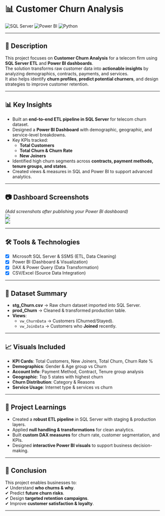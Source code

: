# 📊 Customer Churn Analysis

![SQL Server](https://img.shields.io/badge/SQL%20Server-ETL-CC2927?style=for-the-badge&logo=microsoftsqlserver&logoColor=white)
![Power BI](https://img.shields.io/badge/Power%20BI-Dashboard-F2C811?style=for-the-badge&logo=powerbi&logoColor=black)
![Python](https://img.shields.io/badge/Python-Data%20Analytics-3776AB?style=for-the-badge&logo=python&logoColor=white)

---

## 📌 Description

This project focuses on **Customer Churn Analysis** for a telecom firm using **SQL Server ETL** and **Power BI dashboards**.  
The solution transforms raw customer data into **actionable insights** by analyzing demographics, contracts, payments, and services.  
It also helps identify **churn profiles**, **predict potential churners**, and design strategies to improve customer retention.

---

## 📊 Key Insights

- Built an **end-to-end ETL pipeline in SQL Server** for telecom churn dataset.  
- Designed a **Power BI Dashboard** with demographic, geographic, and service-level breakdowns.  
- Key KPIs tracked:  
  - **Total Customers**  
  - **Total Churn & Churn Rate**  
  - **New Joiners**  
- Identified high churn segments across **contracts, payment methods, tenure groups, and states**.  
- Created views & measures in SQL and Power BI to support advanced analytics.  

---

## 📷 Dashboard Screenshots

*(Add screenshots after publishing your Power BI dashboard)*  
![](images/Dashboard_Summary.png)  
![](images/Dashboard_ChurnReason.png)  

---

## 🛠 Tools & Technologies

- [x] Microsoft SQL Server & SSMS (ETL, Data Cleaning)  
- [x] Power BI (Dashboard & Visualization)  
- [x] DAX & Power Query (Data Transformation)  
- [x] CSV/Excel (Source Data Integration)  

---

## 📁 Dataset Summary

- **stg_Churn.csv** → Raw churn dataset imported into SQL Server.  
- **prod_Churn** → Cleaned & transformed production table.  
- **Views**:  
  - `vw_ChurnData` → Customers (Churned/Stayed).  
  - `vw_JoinData` → Customers who **Joined** recently.  

---

## 📈 Visuals Included

- **KPI Cards**: Total Customers, New Joiners, Total Churn, Churn Rate %  
- **Demographics**: Gender & Age group vs Churn  
- **Account Info**: Payment Method, Contract, Tenure group analysis  
- **Geographic**: Top 5 states with highest churn  
- **Churn Distribution**: Category & Reasons  
- **Service Usage**: Internet type & services vs churn  

---

## 🧠 Project Learnings

- Created a **robust ETL pipeline** in SQL Server with staging & production layers.  
- Applied **null handling & transformations** for clean analytics.  
- Built **custom DAX measures** for churn rate, customer segmentation, and KPIs.  
- Designed **interactive Power BI visuals** to support business decision-making.  

---

## 🏁 Conclusion

This project enables businesses to:  
✔ Understand **who churns & why**.  
✔ Predict **future churn risks**.  
✔ Design **targeted retention campaigns**.  
✔ Improve **customer satisfaction & loyalty**.  

---

